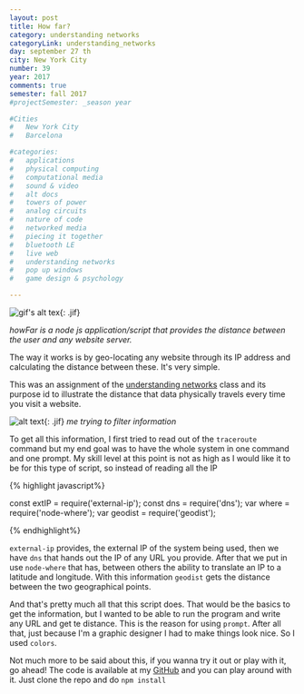 ```yaml
---
layout: post
title: How far?
category: understanding networks
categoryLink: understanding_networks
day: september 27 th
city: New York City
number: 39
year: 2017
comments: true
semester: fall 2017
#projectSemester: _season year

#Cities
#	New York City
#	Barcelona

#categories:
#	applications
#	physical computing 
#	computational media 
#	sound & video 
#	alt docs
#	towers of power 
#	analog circuits 
#	nature of code
#	networked media
#	piecing it together
#	bluetooth LE
#	live web
#	understanding networks
#	pop up windows
#	game design & psychology

---
```


![gif's alt tex](https://media.giphy.com/media/3ohhwFZkLYITxBft0k/giphy.gif){: .jif}

*howFar is a node js application/script that provides the distance between the user and any website server.*

The way it works is by geo-locating any website through its IP address and calculating the distance between these. It's very simple. 

This was an assignment of the [understanding networks][a1] class and its purpose id to illustrate the distance that data physically travels every time you visit a website.

![alt text](http://graupuche.info/video/39_2.gif){: .jif}
*me trying to filter information*

To get all this information, I first tried to read out of the `traceroute` command but my end goal was to have the whole system in one command and one prompt. My skill level at this point is not as high as I would like it to be for this type of script, so instead of reading all the IP

{% highlight javascript%}

const extIP = require('external-ip');
const dns = require('dns');
var where = require('node-where');
var geodist = require('geodist');

{% endhighlight%}

`external-ip` provides, the external IP of the system being used, then we have `dns` that hands out the IP of any URL you provide. After that we put in use `node-where` that has, between others the ability to translate an IP to a latitude and longitude. With this information `geodist` gets the distance between the two geographical points.

And that's pretty much all that this script does. That would be the basics to get the information, but I wanted to be able to run the program and write any URL and get te distance. This is the reason for using `prompt`. After all that, just because I'm a graphic designer I had to make things look nice. So I used `colors`.

Not much more to be said about this, if you wanna try it out or play with it, go ahead! The code is available at my [GitHub][a2] and you can play around with it. Just clone the repo and do `npm install`

[a1]: http://blog.graupuche.info/understanding_networks/
[a2]: https://github.com/grauPuche/_howfaris